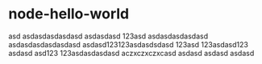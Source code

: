 # node-hello-world
asd
asdasdasdasdasd
asdasdasd
123asd
asdasdasdasdasd
asdasdasdasdasdasd
asdasd123123asdasdsdasd
123asd
123asdasd123
asdasd
asd123
123asdasdasdasd
aczxczxczxcasd
asdasd
asdasd
asdasd
